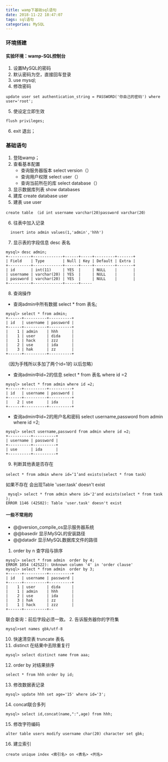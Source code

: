 ```yaml
---
title: wamp下基础sql语句
date: 2018-11-22 18:47:07
tags: sql语句
categories: MySQL
---
```


### 环境搭建
#### 实验环境：wamp-SQL控制台
<!--more-->
1.	设置MySQL的密码
2.	默认密码为空，直接回车登录
3.	use mysql;
4.	修改密码
```
update user set authentication_string = PASSWORD('你自己的密码') where user='root';
```

5.	使设定立即生效

```
flush privileges; 
```
6.	exit 退出；

### 基础语句
1. 登陆wamp；
2. 查看基本配置
   * 查询服务器版本 select version（）
   * 查询用户权限  select user（） 
   * 查询当前所在的库 select database（）
3. 显示数据库列表  show databases
4. 建库  create database user
5. 建表  use user 
 ```  
 create table （id int username varchar(20)password varchar(20）
 ```
6. 往表中加入记录
```
  insert into admin values(1,'admin','hhh')
```

7. 显示表的字段信息  desc 表名

```
mysql> desc admin;
+----------+-------------+------+-----+---------+-------+
| Field    | Type        | Null | Key | Default | Extra |
+----------+-------------+------+-----+---------+-------+
| id       | int(11)     | YES  |     | NULL    |       |
| username | varchar(20) | YES  |     | NULL    |       |
| password | varchar(20) | YES  |     | NULL    |       |
+----------+-------------+------+-----
```

8. 查询操作
* 查询admin中所有数据   select * from 表名;

```
mysql> select * from admin;
+------+----------+----------+
| id   | username | password |
+------+----------+----------+
|    1 | admin    | hhh      |
|    1 | user     | dida     |
|    1 | hack     | zzz      |
|    2 | use      | ida      |
|    3 | hak      | zz       |
+------+----------+----------+
```

（因为手残所以多加了两个id=1的  以后忽略）
* 查询admin中id=2的信息
select * from 表名 where id =2

```
mysql> select * from admin where id =2;
+------+----------+----------+
| id   | username | password |
+------+----------+----------+
|    2 | use      | ida      |
+------+----------+----------+
```

* 查询admin中id=2的用户名和密码 
select username,password from admin where id =2;

```
mysql> select username,password from admin where id =2;
+----------+----------+
| username | password |
+----------+----------+
| use      | ida      |
+----------+----------+

```
9. 判断其他表是否存在

```
select * from admin where id=‘1’and exists(select * from task）
```

如果不存在 会出现Table 'user.task' doesn't exist

```
 mysql> select * from admin where id='2'and exists(select * from task );
ERROR 1146 (42S02): Table 'user.task' doesn't exist
```

#### 一些不常用的
* @@version_compile_os显示服务器系统
* @@basedir   显示MySQL的安装路径
* @@datadir   显示MySQL数据库文件的路径

1. order by n  查字段与排序
```
mysql> select * from admin  order by 4;
ERROR 1054 (42S22): Unknown column '4' in 'order clause'
mysql> select * from admin  order by 3;
+------+----------+----------+
| id   | username | password |
+------+----------+----------+
|    1 | user     | dida     |
|    1 | admin    | hhh      |
|    2 | use      | ida      |
|    3 | hak      | zz       |
|    1 | hack     | zzz      |
+------+----------+--
```

联合查询：前后字段必须一致。
2. 告诉服务器你的字符集

```
mysql>set names gbk/utf-8   
```

10. 快速清空表
truncate 表名
11. distinct 在结果中去除重复行

```
mysql> select distinct name from aaa;
```

12. order by 对结果排序

```
select * from hhh order by id;
```

13. 修改数据表记录

```
mysql> update hhh set age='15' where id='3';
```

14. concat联合多列

```
mysql> select id,concat(name,":",age) from hhh;
```

15. 修改字符编码

```
alter table users modify username char(20) character set gbk;
```

16. 建立索引

```
create unique index <索引名> on <表名> <列名>
```

<!--more-->